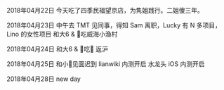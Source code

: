 2018年04月22日
今天吃了四季民福望京店，为隽姐践行。二姐傻三年。

2018年04月23日
中午去 TMT 见同事，得知 Sam 离职，Lucky 有 N 多项目， Lino 的女性项目
和大6 & 🐇吃威海小渔村

2018年04月24日
和大6 & 🐇吃🐔
返沪

2018年04月25日
和小🐅见面迟到
lianwiki 内测开启
水龙头 iOS 内测开启

2018年04月28日
new day